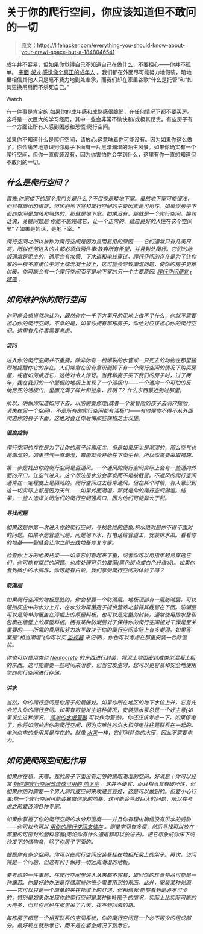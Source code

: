 # 关于你的爬行空间，你应该知道但不敢问的一切

> 原文：<https://lifehacker.com/everything-you-should-know-about-your-crawl-space-but-a-1848046541>

成年并不容易，但如果你觉得自己不知道自己在做什么，不要担心——你并不孤单。 [字面](https://repeller.com/feeling-adult/) [*没人*](https://repeller.com/feeling-adult/) [感觉像个真正的成年人](https://repeller.com/feeling-adult/) 。我们都在外面尽可能努力地假装，暗地里相信其他人只是毫不费力地到处奉承，而我们却在家里谷歌“什么是托管”和“如何更换吊扇而不杀死自己。”

Watch

有一件事是肯定的:如果你的成年感和成熟感很脆弱，在任何情况下都不要买房。这将是一次巨大的学习经历，其中一些会非常不愉快和/或极其昂贵。有些房子有一个方面让所有人感到困惑和恐慌:爬行空间。

如果你不知道什么是爬行空间，请放心:这意味着你可能没有。因为如果你这么做了，你会痛苦地意识到你房子下面有一片黑暗潮湿的陌生风景。如果你确实有一个爬行空间，但你一直假装没有，因为你害怕你会学到什么，这里有你一直想知道但不敢问的一切。

## ***什么是爬行空间？***

*首先:你家楼下的那个鬼门关是什么？不仅仅是矮地下室。虽然地下室可能很浅，而且有幽闭恐惧症，但区别地下室和爬行空间的主要因素是可用性。如果你房子下面的空间是加热和隔热的，那就是地下室。如果没有，那就是一个爬行空间。换句话说，关键问题是:你能不能完成它，让一个正常的、适应良好的人*住在这个空间里*？如果是的话，是地下室。*

*爬行空间之所以被称为爬行空间是因为显而易见的原因——它们通常只有几英尺高，所以任何进入的人都必须做两件事:放弃所有希望，并且到处爬行。它们的地板通常是泥土的，通常会有水管、下水道和电线穿过。爬行空间的存在是为了让你家的一楼不直接位于泥土或混凝土板上，这可能会导致潮湿问题，使你的房子更难供暖。你可能会有一个爬行空间而不是地下室的另一个主要原因: [爬行空间便宜](https://drillwarrior.com/is-a-crawl-space-a-basement/) [r 建造](https://drillwarrior.com/is-a-crawl-space-a-basement/) 。*

## *如何维护你的爬行空间*

*你可能会想当然地认为，既然你在一千平方英尺的泥地上做不了什么，你就不需要担心你的爬行空间。不幸的是，如果你拥有那栋房子，你绝对应该担心你的爬行空间。这里有几件事需要考虑。*

#### ***访问***

*进入你的爬行空间并不重要，除非你有一根爆裂的水管或一只死去的动物在那里猛烈地提醒你它的存在。人们常常在没有意识到脚下有一个爬行空间的情况下购买房屋，或者如何接近它，这绝对令人惊讶。当我和妻子买下我们的房子时，过了两年，我在我们的一个壁橱的地板上发现了一个活板门——一个通向一个可怕的反纳尼亚的活板门，里面充满了碎片和迹象，表明 T2 什么东西最近到过那里。*

*所以，确保你知道如何下去，以防需要修理(或者一个爱冒险的孩子去洞穴探险，消失在另一个空间)。不是所有的爬行空间都有活板门——有时候你不得不从外面爬进你的房子下面。这绝对会让你后悔那些辣椒芝士汉堡。*

#### ***湿度控制***

*爬行空间的存在是为了让你的房子远离灰尘，但是如果灰尘是潮湿的，那么空气也是潮湿的。如果空气一直潮湿，霉菌就会开始在下面生长。所以你需要采取措施。*

*第一步是找出你的爬行空间是否通风。一个通风的爬行空间实际上会有一些通向外面的开口，让空气进入。这个想法是水分会蒸发而不是被截留。不通风的爬行空间通常在一定程度上是隔热的。爬行空间过去经常通风，但在某个时候，有人意识到这一切实际上都是因为天气——如果外面潮湿，那就是你的爬行空间潮湿。结果，一些人选择关闭他们的爬行空间通风口，因为他们可能弊大于利。*

#### ***寻找问题***

*如果这是你第一次进入你的爬行空间，寻找危险的迹象:积水绝对是你不得不面对的问题。如果不是管道问题，而是地下水，打电话给管道工，安装排水泵。看看你的地基——裂缝会让你立即去找地基修复专家。*

*检查你上方的地板托梁——如果它们看起来下垂，或者你可以用指甲轻易穿透它们，你可能有腐烂的问题。也应处理可见的霉菌(黑色斑点或白色纤维状)。如果你看到微小的木屑堆，你可能有白蚁。我们享受爬行空间的体验了吗？*

#### ***防潮层***

*如果爬行空间的地板是脏的，你会想要一个防潮层。地板顶部有一层防潮层，可以阻挡灰尘中的水分上升，在水分为霉菌孢子提供营养之前将其截留在下面。防潮层可以是简单的覆盖在污垢上的厚塑料板，也可以是完整的封装，通常使用排水垫和包裹在墙壁上的厚塑料板。拥有某种防潮层对于保持你的爬行空间相对干燥是至关重要的——所需的费用和努力水平取决于你的爬行空间实际上有多潮湿。如果答案是“相当潮湿”(你可以买 [监视器](https://crawlspacedepot.com/acu-rite-wireless-thermo-hygrometer/) 来记录)，你也可以考虑在那里安装一台除湿机。*

*你也可以使用类似 [Neutocrete](https://www.neutocrete.com/) 的东西进行封装，将泥土地面密封成类似混凝土板的东西。这可能需要一些时间来治愈，但当它发生时，您可以更容易和安全地使用您的爬行空间进行存储。*

#### ***洪水***

*当然，你的爬行空间是你房子的最低处。如果你所在地区的地下水位上升，它首先会进入你的爬行空间。如果有可能发生这种情况，安装排水泵总是一个好主意(如果发生这种情况， [简单的水报警器](https://www.homedepot.com/p/Basement-Watchdog-Battery-Operated-Water-Alarm-BWD-HWA/100038838) 可以作为警告)。你还应该考虑一下，如果停电了，你将如何抽出你的爬行空间，因为灾难性的洪水和停电往往是联系在一起的。电池供电的备用泵是存在的，就像 [水泵](https://www.waterdamagedefense.com/collections/water-powered-sump-pumps)一样，它们消耗你的水压，因此不需要电力。*

## ***如何使爬网空间起作用***

*如果你在想，天哪，我的房子下面没有足够的黑暗潮湿的空间，好消息！你可以经常 [把你的爬行空间改造成可用的](https://www.proremodeler.com/help-space-strapped-homeowners-convert-crawlspace-basement) [地下室](https://www.proremodeler.com/help-space-strapped-homeowners-convert-crawlspace-basement) 。这并不便宜，而且相当具有破坏性，但如果你绝对需要一个男人洞穴或空间来收藏豆豆娃，这是可以做到的。但要小心行事:挖一个爬行空间可能会暴露你家的地基，这可能会导致巨大的问题，所以在考虑之前要咨询各种专家。*

*如果你掌握了你的爬行空间的水分和湿度——并且你有理由确信没有洪水的威胁——你可以也可以 [用你的爬行空间来储存](https://www.bobvila.com/articles/crawl-space-solutions/) 。测量空间有多深，然后寻找可以放在那里的可密封的塑料容器(无论你有什么通道都可以放进去)。把它想象成你床下或沙发下的储物盒，除了你房子下面的。*

*根据你有多少空间，你可以在爬行空间安装悬挂在地板托梁上的架子。再次，访问将是一个问题，但这有利于保持一切远离潮湿的地板。*

*要考虑的一件事是，在爬行空间里进入从来都不容易，取回你的珍贵物品可能是一种痛苦。你最好的办法是存储那些你很少需要用到的东西。此外，安装某种光源——它可以只是一个简单的夹在托梁上的灯泡，但相信我:能够看到是必不可少的，特别是如果你发现你的爬行空间是某种*树叶房子*的情况，实际上比实际可能的大得多，而且你已经在那里呆了六天，找不到回去的路。*

*每栋房子都是一个相互联系的空间系统，你的爬行空间是一个必不可少的组成部分。最好现在就熟悉它，而不是在紧急情况下熟悉它。*